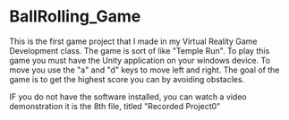 # BallRolling_Game
This is the first game project that I made in my Virtual Reality Game Development class. The game is sort of like "Temple Run". To play this game you must have the Unity application on your windows device. To move you use the "a" and "d" keys to move left and right. The goal of the game is to get the highest score you can by avoiding obstacles.

IF you do not have the software installed, you can watch a video demonstration
it is the 8th file, titled "Recorded Project0"
